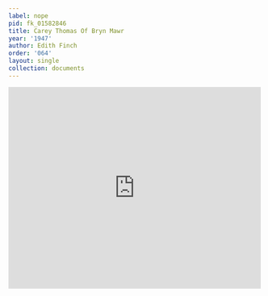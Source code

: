 ```yaml
---
label: nope
pid: fk_01582846
title: Carey Thomas Of Bryn Mawr
year: '1947'
author: Edith Finch
order: '064'
layout: single
collection: documents
---
```

<iframe src="https://northwestern.app.box.com/embed/s/343sq1spws6ei6kiintgbyif0v1aky3v?sortColumn=date&view=list" width="500" height="400" frameborder="0" allowfullscreen webkitallowfullscreen msallowfullscreen></iframe>
